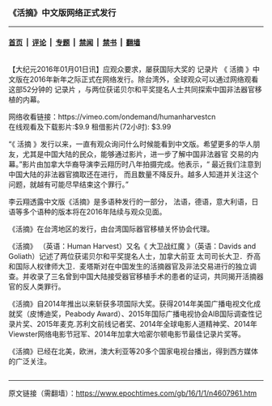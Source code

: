 ### 《活摘》中文版网络正式发行

---

#### [首页](../../../..?n4607961) &nbsp;|&nbsp; [评论](../../../../../epoch-comment?n4607961) &nbsp;|&nbsp; [专题](../../../../../epoch-special?n4607961) &nbsp;|&nbsp; [禁闻](../../../../../epoch-news?n4607961) &nbsp;|&nbsp; [禁书](../../../../../books?n4607961) &nbsp;|&nbsp; [翻墙](https://github.com/gfw-breaker/nogfw/blob/master/README.md?n4607961)


<div class="column" id="artbody" itemprop="articleBody">
 <!-- article content begin -->
 <p>
  【大纪元2016年01月01日讯】应观众要求，屡获国际大奖的
  <ok href="https://www.epochtimes.com/gb/tag/%E8%AE%B0%E5%BD%95%E7%89%87.html">
   记录片
  </ok>
  《
  <ok href="https://www.epochtimes.com/gb/tag/%E6%B4%BB%E6%91%98.html">
   活摘
  </ok>
  》中文版在2016年新年之际正式在网络发行。除台湾外，全球观众可以通过网络观看这部52分钟的
  <ok href="https://www.epochtimes.com/gb/tag/%E8%AE%B0%E5%BD%95%E7%89%87.html">
   记录片
  </ok>
  ，与两位获诺贝尔和平奖提名人士共同探索中国非法器官移植的内幕。
 </p>
 <p>
  网络收看链接：https://vimeo.com/ondemand/humanharvestcn
  <br/>
  在线观看及下载影片:$9.9        租借影片(72小时): $3.99
 </p>
 <p>
  “《
  <ok href="https://www.epochtimes.com/gb/tag/%E6%B4%BB%E6%91%98.html">
   活摘
  </ok>
  》发行以来，一直有观众询问什么时候能看到中文版。希望更多的华人朋友，尤其是中国大陆的民众，能够通过影片，进一步了解中国非法器官 交易的内幕。”影片由加拿大华裔导演李云翔历时八年拍摄完成。他表示，“ 最近我们注意到中国大陆的非法器官摘取还在进行， 而且数量不降反升。越多人知道并关注这个问题，就越有可能尽早结束这个罪行。”
 </p>
 <p>
  李云翔透露中文版《活摘》是多语种发行的一部分， 法语，德语，意大利语，日语等多个语种的版本将在2016年陆续与观众见面。
 </p>
 <p>
  《活摘》在台湾地区的发行，由台湾国际器官移植关怀协会代理。
 </p>
 <p>
  《活摘》 （英语：Human Harvest）又名《
  <ok href="https://www.epochtimes.com/gb/tag/%E5%A4%A7%E5%8D%AB%E6%88%98%E7%BA%A2%E9%AD%94.html">
   大卫战红魔
  </ok>
  》（英语：Davids and Goliath）记述了两位获诺贝尔和平奖提名人士，加拿大前亚 太司司长大卫．乔高和国际人权律师大卫．麦塔斯对在中国发生的活摘器官及非法交易进行的独立调查。并收录了三名曾到中国大陆接受器官移植手术的患者的证词，共同揭开活摘器官的反人类罪行。
 </p>
 <p>
  《活摘》自2014年推出以来斩获多项国际大奖。获得2014年美国广播电视文化成就奖（皮博迪奖，Peabody Award）、2015年国际广播电视协会AIB国际调查性记录片奖、2015年麦克.苏利文前线记者奖、2014年全球电影人道精神奖、2014年Viewster网络电影节冠军、2014年加拿大哈密尔顿电影节最佳记录片奖等。
 </p>
 <p>
  《活摘》已经在北美，欧洲，澳大利亚等20多个国家电视台播出，得到西方媒体的广泛关注。
 </p>
 <p>
  <!-- article content end -->
 </p>
</div>


---

原文链接（需翻墙）：https://www.epochtimes.com/gb/16/1/1/n4607961.htm